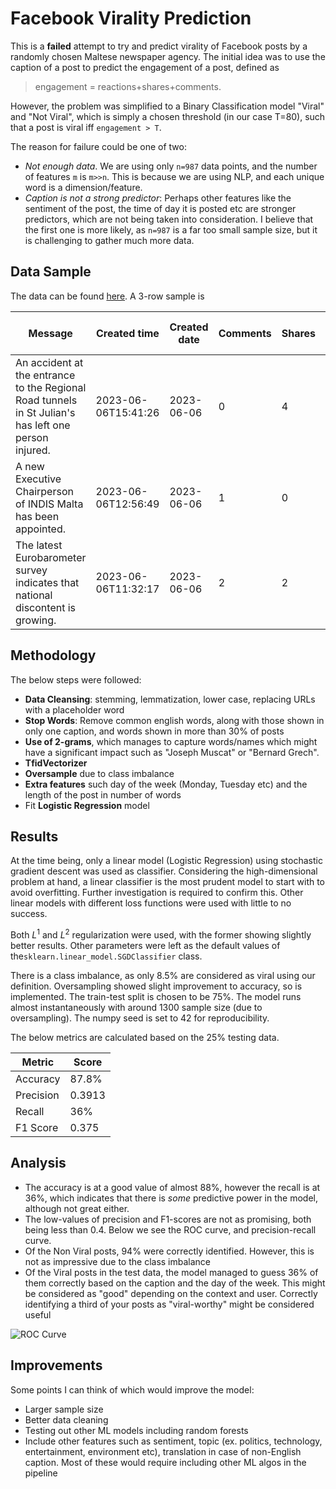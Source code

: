 # Facebook Virality Prediction

This is a **failed** attempt to try and predict virality of Facebook posts by a randomly chosen Maltese newspaper agency. The initial idea was to use the caption of a post to predict the engagement of a post, defined as

> engagement = reactions+shares+comments.

However, the problem was simplified to a Binary Classification model "Viral" and "Not Viral", which is simply a chosen threshold (in our case T=80), such that a post is viral iff `engagement > T`.

The reason for failure could be one of two:
- *Not enough data*. We are using only `n=987` data points, and the number of features `m` is `m>>n`. This is because we are using NLP, and each unique word is a dimension/feature.
- *Caption is not a strong predictor*: Perhaps other features like the sentiment of the post, the time of day it is posted etc are stronger predictors, which are not being taken into consideration. 
I believe that the first one is more likely, as `n=987` is a far too small sample size, but it is challenging to gather much more data. 
## Data Sample
The data can be found [here](https://docs.google.com/spreadsheets/d/1mGNZX6qb7hMnKa9va_cyTjJm-B9RGV225U_JzEZryHw/edit#gid=0). A 3-row sample is

| Message                                                                                              | Created time             | Created date | Comments | Shares | Total Post Reactions | tot_engagement | engagement |
|------------------------------------------------------------------------------------------------------|--------------------------|--------------|----------|--------|----------------------|----------------|------------|
| An accident at the entrance to the Regional Road tunnels in St Julian's has left one person injured. | 2023-06-06T15:41:26 |   2023-06-06 |        0 |      4 |                   19 |             23 |          0 |
| A new Executive Chairperson of INDIS Malta has been appointed.                                       | 2023-06-06T12:56:49 |   2023-06-06 |        1 |      0 |                    0 |              1 |          0 |
| The latest Eurobarometer survey indicates that national discontent is growing.                       | 2023-06-06T11:32:17 |   2023-06-06 |        2 |      2 |                   100 |             104 |          1 |

## Methodology
The below steps were followed:
- **Data Cleansing**: stemming, lemmatization, lower case, replacing URLs with a placeholder word
- **Stop Words**: Remove common english words, along with those shown in only one caption, and words shown in more than 30% of posts
- **Use of 2-grams**, which manages to capture words/names which might have a significant impact such as "Joseph Muscat" or "Bernard Grech".
- **TfidVectorizer**
-  **Oversample** due to class imbalance
- **Extra features** such day of the week (Monday, Tuesday etc) and the length of the post in number of words
- Fit **Logistic Regression** model
## Results
At the time being, only a linear model (Logistic Regression) using stochastic gradient descent was used as classifier. Considering the high-dimensional problem at hand, a linear classifier is the most prudent model to start with to avoid overfitting. Further investigation is required to confirm this. Other linear models with different loss functions were used with little to no success. 

Both $L^1$ and $L^2$ regularization were used, with the former showing slightly better results. Other parameters were left as the default values of the`sklearn.linear_model.SGDClassifier` class.

There is a class imbalance, as only 8.5% are considered as viral using our definition. Oversampling showed slight improvement to accuracy, so is  implemented. The train-test split is chosen to be 75%. The model runs almost instantaneously with around 1300 sample size (due to oversampling). The numpy seed is set to 42 for reproducibility.

The below metrics are calculated based on the 25% testing data.

| Metric | Score |
|--|--|
| Accuracy |  87.8%|
| Precision |  0.3913|
| Recall |  36%|
| F1 Score |  0.375|

## Analysis
- The accuracy is at a good value of almost 88%, however the recall is at 36%, which indicates that there is *some* predictive power in the model, although not great either. 
- The low-values of precision and F1-scores are not as promising, both being less than 0.4. Below we see the ROC curve, and precision-recall curve. 
- Of the Non Viral posts, 94% were correctly identified. However, this is not as impressive due to the class imbalance
- Of the Viral posts in the test data, the model managed to guess 36% of them correctly based on the caption and the day of the week. This might be considered as "good" depending on the context and user. Correctly identifying a third of your posts as "viral-worthy" might be considered useful 

![ROC Curve](https://github.com/DylanZammit/FacebookViralityPredictor/blob/master/image/ROC.png?raw=true)

## Improvements
Some points I can think of which would improve the model:
- Larger sample size
- Better data cleaning
- Testing out other ML models including random forests
- Include other features such as sentiment, topic (ex. politics, technology, entertainment, environment etc), translation in case of non-English caption. Most of these would require including other ML algos in the pipeline
